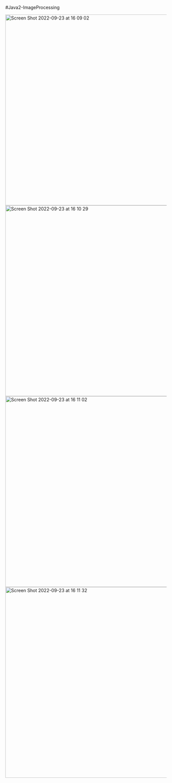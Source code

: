 #Java2-ImageProcessing

<img width="595" alt="Screen Shot 2022-09-23 at 16 09 02" src="https://user-images.githubusercontent.com/74483949/191980546-faf094d3-db51-4208-a92d-d21287f5131c.png">
<img width="595" alt="Screen Shot 2022-09-23 at 16 10 29" src="https://user-images.githubusercontent.com/74483949/191980566-08f7362b-6037-4d0c-b538-70728111834c.png">
<img width="595" alt="Screen Shot 2022-09-23 at 16 11 02" src="https://user-images.githubusercontent.com/74483949/191980578-6b8d2b4f-3930-4ef9-a795-09864799f826.png">
<img width="595" alt="Screen Shot 2022-09-23 at 16 11 32" src="https://user-images.githubusercontent.com/74483949/191980586-06728426-75f9-4c3c-80b5-e57fb4b28fdc.png">

